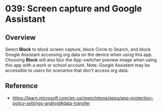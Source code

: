 # 039: Screen capture and Google Assistant

## Overview
Select **Block** to block screen capture, block Circle to Search, and block Google Assistant accessing org data on the device when using this app. Choosing **Block** will also blur the App-switcher preview image when using this app with a work or school account.
Note: Google Assistant may be accessible to users for scenarios that don't access org data.


## Reference

* https://learn.microsoft.com/en-us/mem/intune/apps/app-protection-policy-settings-android#data-transfer

